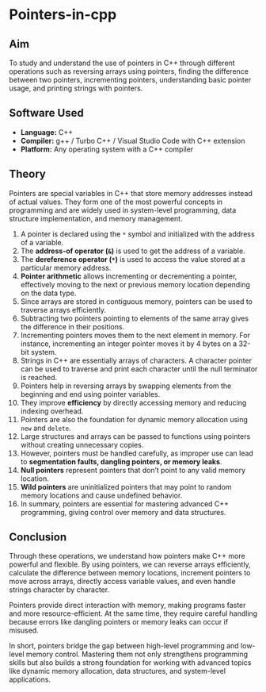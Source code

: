 # Pointers-in-cpp

## Aim

To study and understand the use of pointers in C++ through different operations such as reversing arrays using pointers, finding the difference between two pointers, incrementing pointers, understanding basic pointer usage, and printing strings with pointers.

## Software Used

* **Language:** C++
* **Compiler:** g++ / Turbo C++ / Visual Studio Code with C++ extension
* **Platform:** Any operating system with a C++ compiler

## Theory

Pointers are special variables in C++ that store memory addresses instead of actual values. They form one of the most powerful concepts in programming and are widely used in system-level programming, data structure implementation, and memory management.

1. A pointer is declared using the `*` symbol and initialized with the address of a variable.
2. The **address-of operator (`&`)** is used to get the address of a variable.
3. The **dereference operator (`*`)** is used to access the value stored at a particular memory address.
4. **Pointer arithmetic** allows incrementing or decrementing a pointer, effectively moving to the next or previous memory location depending on the data type.
5. Since arrays are stored in contiguous memory, pointers can be used to traverse arrays efficiently.
6. Subtracting two pointers pointing to elements of the same array gives the difference in their positions.
7. Incrementing pointers moves them to the next element in memory. For instance, incrementing an integer pointer moves it by 4 bytes on a 32-bit system.
8. Strings in C++ are essentially arrays of characters. A character pointer can be used to traverse and print each character until the null terminator is reached.
9. Pointers help in reversing arrays by swapping elements from the beginning and end using pointer variables.
10. They improve **efficiency** by directly accessing memory and reducing indexing overhead.
11. Pointers are also the foundation for dynamic memory allocation using `new` and `delete`.
12. Large structures and arrays can be passed to functions using pointers without creating unnecessary copies.
13. However, pointers must be handled carefully, as improper use can lead to **segmentation faults, dangling pointers, or memory leaks**.
14. **Null pointers** represent pointers that don’t point to any valid memory location.
15. **Wild pointers** are uninitialized pointers that may point to random memory locations and cause undefined behavior.
16. In summary, pointers are essential for mastering advanced C++ programming, giving control over memory and data structures.

## Conclusion

Through these operations, we understand how pointers make C++ more powerful and flexible. By using pointers, we can reverse arrays efficiently, calculate the difference between memory locations, increment pointers to move across arrays, directly access variable values, and even handle strings character by character.

Pointers provide direct interaction with memory, making programs faster and more resource-efficient. At the same time, they require careful handling because errors like dangling pointers or memory leaks can occur if misused.

In short, pointers bridge the gap between high-level programming and low-level memory control. Mastering them not only strengthens programming skills but also builds a strong foundation for working with advanced topics like dynamic memory allocation, data structures, and system-level applications.


